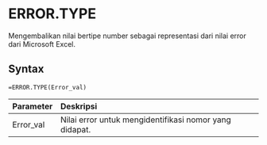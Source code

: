 # ERROR.TYPE

Mengembalikan nilai bertipe number sebagai representasi dari nilai error dari Microsoft Excel.

## Syntax

```text
=ERROR.TYPE(Error_val)
```

| Parameter | Deskripsi |
| :--- | :--- |
| Error\_val | Nilai error untuk mengidentifikasi nomor yang didapat. |

